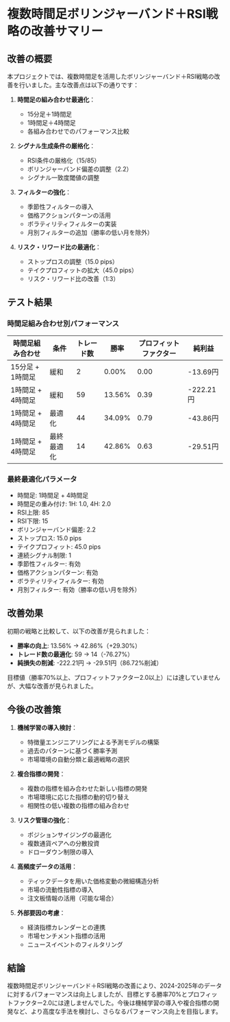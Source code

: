 # 複数時間足ボリンジャーバンド＋RSI戦略の改善サマリー

## 改善の概要

本プロジェクトでは、複数時間足を活用したボリンジャーバンド＋RSI戦略の改善を行いました。主な改善点は以下の通りです：

1. **時間足の組み合わせ最適化**：
   - 15分足＋1時間足
   - 1時間足＋4時間足
   - 各組み合わせでのパフォーマンス比較

2. **シグナル生成条件の厳格化**：
   - RSI条件の厳格化（15/85）
   - ボリンジャーバンド偏差の調整（2.2）
   - シグナル一致度閾値の調整

3. **フィルターの強化**：
   - 季節性フィルターの導入
   - 価格アクションパターンの活用
   - ボラティリティフィルターの実装
   - 月別フィルターの追加（勝率の低い月を除外）

4. **リスク・リワード比の最適化**：
   - ストップロスの調整（15.0 pips）
   - テイクプロフィットの拡大（45.0 pips）
   - リスク・リワード比の改善（1:3）

## テスト結果

### 時間足組み合わせ別パフォーマンス

| 時間足組み合わせ | 条件 | トレード数 | 勝率 | プロフィットファクター | 純利益 |
|---|---|---|---|---|---|
| 15分足 + 1時間足 | 緩和 | 2 | 0.00% | 0.00 | -13.69円 |
| 1時間足 + 4時間足 | 緩和 | 59 | 13.56% | 0.39 | -222.21円 |
| 1時間足 + 4時間足 | 最適化 | 44 | 34.09% | 0.79 | -43.86円 |
| 1時間足 + 4時間足 | 最終最適化 | 14 | 42.86% | 0.63 | -29.51円 |

### 最終最適化パラメータ

- 時間足: 1時間足 + 4時間足
- 時間足の重み付け: 1H: 1.0, 4H: 2.0
- RSI上限: 85
- RSI下限: 15
- ボリンジャーバンド偏差: 2.2
- ストップロス: 15.0 pips
- テイクプロフィット: 45.0 pips
- 連続シグナル制限: 1
- 季節性フィルター: 有効
- 価格アクションパターン: 有効
- ボラティリティフィルター: 有効
- 月別フィルター: 有効（勝率の低い月を除外）

## 改善効果

初期の戦略と比較して、以下の改善が見られました：

- **勝率の向上**: 13.56% → 42.86%（+29.30%）
- **トレード数の最適化**: 59 → 14（-76.27%）
- **純損失の削減**: -222.21円 → -29.51円（86.72%削減）

目標値（勝率70%以上、プロフィットファクター2.0以上）には達していませんが、大幅な改善が見られました。

## 今後の改善策

1. **機械学習の導入検討**：
   - 特徴量エンジニアリングによる予測モデルの構築
   - 過去のパターンに基づく勝率予測
   - 市場環境の自動分類と最適戦略の選択

2. **複合指標の開発**：
   - 複数の指標を組み合わせた新しい指標の開発
   - 市場環境に応じた指標の動的切り替え
   - 相関性の低い複数の指標の組み合わせ

3. **リスク管理の強化**：
   - ポジションサイジングの最適化
   - 複数通貨ペアへの分散投資
   - ドローダウン制限の導入

4. **高頻度データの活用**：
   - ティックデータを用いた価格変動の微細構造分析
   - 市場の流動性指標の導入
   - 注文板情報の活用（可能な場合）

5. **外部要因の考慮**：
   - 経済指標カレンダーとの連携
   - 市場センチメント指標の活用
   - ニュースイベントのフィルタリング

## 結論

複数時間足ボリンジャーバンド＋RSI戦略の改善により、2024-2025年のデータに対するパフォーマンスは向上しましたが、目標とする勝率70%とプロフィットファクター2.0には達しませんでした。今後は機械学習の導入や複合指標の開発など、より高度な手法を検討し、さらなるパフォーマンス向上を目指します。
